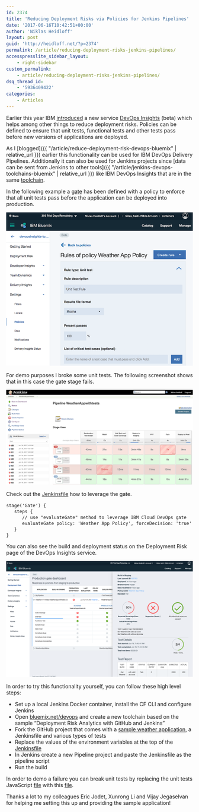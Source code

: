 ```yaml
---
id: 2374
title: 'Reducing Deployment Risks via Policies for Jenkins Pipelines'
date: '2017-06-16T10:42:51+00:00'
author: 'Niklas Heidloff'
layout: post
guid: 'http://heidloff.net/?p=2374'
permalink: /article/reducing-deployment-risks-jenkins-pipelines/
accesspresslite_sidebar_layout:
    - right-sidebar
custom_permalink:
    - article/reducing-deployment-risks-jenkins-pipelines/
dsq_thread_id:
    - '5936409422'
categories:
    - Articles
---
```


Earlier this year IBM [introduced](https://www.ibm.com/blogs/bluemix/2017/03/announcing-devops-insights-beta/) a new service [DevOps Insights](https://console.ng.bluemix.net/docs/services/DevOpsInsights/index.html#gettingstarted) (beta) which helps among other things to reduce deployment risks. Policies can be defined to ensure that unit tests, functional tests and other tests pass before new versions of applications are deployed.

As I [blogged]({{ "/article/reduce-deployment-risk-devops-bluemix" | relative_url }}) earlier this functionality can be used for IBM DevOps Delivery Pipelines. Additionally it can also be used for Jenkins projects since [data can be sent from Jenkins to other tools]({{ "/article/jenkins-devops-toolchains-bluemix" | relative_url }}) like IBM DevOps Insights that are in the same [toolchain](https://www.ibm.com/devops/method/category/tools/).

In the following example a [gate](https://console.ng.bluemix.net/docs/services/DevOpsInsights/risk_cd.html#integrating-with-continuous-delivery-pipeline) has been defined with a policy to enforce that all unit tests pass before the application can be deployed into production.

![jenkins-risk3](/assets/img/2017/06/jenkins-risk3.png)

For demo purposes I broke some unit tests. The following screenshot shows that in this case the gate stage fails.

![jenkins-risk7](/assets/img/2017/06/jenkins-risk7.png)

Check out the [Jenkinsfile](https://github.com/nheidloff/DemoDRA-1/blob/master/Jenkinsfile#L108-L113) how to leverage the gate.

```
stage('Gate') {
   steps {
      // use "evaluateGate" method to leverage IBM Cloud DevOps gate
      evaluateGate policy: 'Weather App Policy', forceDecision: 'true'
   }
}
```

You can also see the build and deployment status on the Deployment Risk page of the DevOps Insights service.

![jenkins-risk6](/assets/img/2017/06/jenkins-risk6.png)

In order to try this functionality yourself, you can follow these high level steps:

- Set up a local Jenkins Docker container, install the CF CLI and configure Jenkins
- Open [bluemix.net/devops](https://bluemix.net/devops) and create a new toolchain based on the sample “Deployment Risk Analytics with GitHub and Jenkins”
- Fork the GitHub project that comes with a [sample weather application](https://github.com/nheidloff/DemoDRA-1), a Jenkinsfile and various types of tests
- Replace the values of the environment variables at the top of the [Jenkinsfile](https://github.com/nheidloff/DemoDRA-1/blob/master/Jenkinsfile)
- In Jenkins create a new Pipeline project and paste the Jenkinsfile as the pipeline script
- Run the build

In order to demo a failure you can break unit tests by replacing the unit tests JavaScript [file](https://github.com/nheidloff/DemoDRA-1/blob/master/tests/server/apiv1.spec.js) with this [file](https://github.com/nheidloff/DemoDRA-1/blob/master/tests/server/apiv1.spec.js.fail).

Thanks a lot to my colleagues Eric Jodet, Xunrong Li and Vijay Jegaselvan for helping me setting this up and providing the sample application!